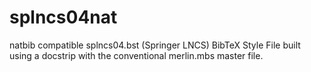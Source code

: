 # splncs04nat
natbib compatible splncs04.bst (Springer LNCS) BibTeX Style File built using a docstrip with the conventional merlin.mbs master file.
